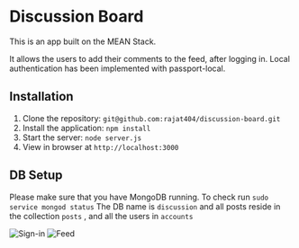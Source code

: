 # Discussion Board

This is an app built on the MEAN Stack.

It allows the users to add their comments to the feed, after logging in.
Local authentication has been implemented with passport-local.

## Installation

1. Clone the repository: `git@github.com:rajat404/discussion-board.git`
2. Install the application: `npm install`
3. Start the server: `node server.js`
4. View in browser at `http://localhost:3000`

## DB Setup

Please make sure that you have MongoDB running. To check run `sudo service mongod status`
The DB name is `discussion` and all posts reside in the collection `posts` , and all the users in `accounts`

![Sign-in](http://imgur.com/Z7Ti6ia)
![Feed](http://imgur.com/bufGLVO)
